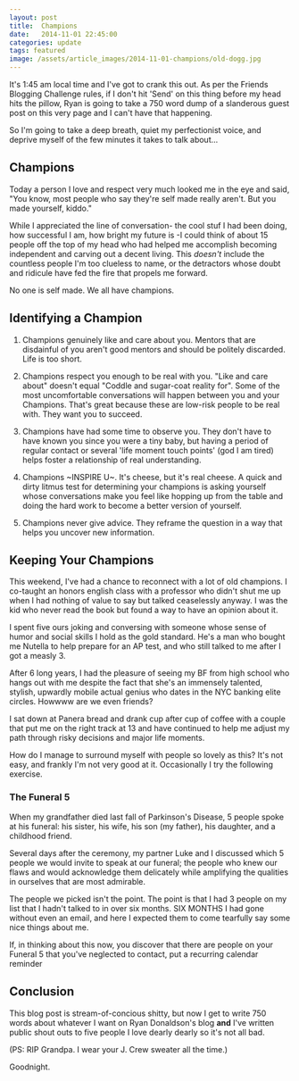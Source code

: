 ```yaml
---
layout: post
title:  Champions
date:   2014-11-01 22:45:00
categories: update
tags: featured
image: /assets/article_images/2014-11-01-champions/old-dogg.jpg
---
```


It's 1:45 am local time and I've got to crank this out. As per the Friends Blogging Challenge rules, if I don't hit 'Send' on this thing before my head hits the pillow, Ryan is going to take a 750 word dump of a slanderous guest post on this very page and I can't have that happening.

So I'm going to take a deep breath, quiet my perfectionist voice, and deprive myself of the few minutes it takes to talk about...

## Champions

Today a person I love and respect very much looked me in the eye and said, "You know, most people who say they're self made really aren't. But you made yourself, kiddo."

While I appreciated the line of conversation- the cool stuf I had been doing, how successful I am, how bright my future is -I could think of about 15 people off the top of my head who had helped me accomplish becoming independent and carving out a decent living. This *doesn't* include the countless people I'm too clueless to name, or the detractors whose doubt and ridicule have fed the fire that propels me forward.

No one is self made. We all have champions.

## Identifying a Champion

1. Champions genuinely like and care about you. Mentors that are disdainful of you aren't good mentors and should be politely discarded. Life is too short.

2. Champions respect you enough to be real with you. "Like and care about" doesn't equal "Coddle and sugar-coat reality for". Some of the most uncomfortable conversations will happen between you and your Champions. That's great because these are low-risk people to be real with. They want you to succeed.

3. Champions have had some time to observe you. They don't have to have known you since you were a tiny baby, but having a period of regular contact or several 'life moment touch points' (god I am tired) helps foster a relationship of real understanding.

4. Champions ~INSPIRE U~. It's cheese, but it's real cheese. A quick and dirty litmus test for determining your champions is asking yourself whose conversations make you feel like hopping up from the table and doing the hard work to become a better version of yourself.

5. Champions never give advice. They reframe the question in a way that helps you uncover new information.

## Keeping Your Champions

This weekend, I've had a chance to reconnect with a lot of old champions. I co-taught an honors english class with a professor who didn't shut me up when I had nothing of value to say but talked ceaselessly anyway. I was the kid who never read the book but found a way to have an opinion about it.

I spent five ours joking and conversing with someone whose sense of humor and social skills I hold as the gold standard. He's a man who bought me Nutella to help prepare for an AP test, and who still talked to me after I got a measly 3.

After 6 long years, I had the pleasure of seeing my BF from high school who hangs out with me despite the fact that she's an immensely talented, stylish, upwardly mobile actual genius who dates in the NYC banking elite circles. Howwww are we even friends?

I sat down at Panera bread and drank cup after cup of coffee with a couple that put me on the right track at 13 and have continued to help me adjust my path through risky decisions and major life moments.

How do I manage to surround myself with people so lovely as this? It's not easy, and frankly I'm not very good at it. Occasionally I try the following exercise.

### The Funeral 5

When my grandfather died last fall of Parkinson's Disease, 5 people spoke at his funeral: his sister, his wife, his son (my father), his daughter, and a childhood friend.

Several days after the ceremony, my partner Luke and I discussed which 5 people we would invite to speak at our funeral; the people who knew our flaws and would acknowledge them delicately while amplifying the qualities in ourselves that are most admirable.

The people we picked isn't the point. The point is that I had 3 people on my list that I hadn't talked to in over six months. SIX MONTHS I had gone without even an email, and here I expected them to come tearfully say some nice things about me.

If, in thinking about this now, you discover that there are people on your Funeral 5 that you've neglected to contact, put a recurring calendar reminder

## Conclusion

This blog post is stream-of-concious shitty, but now I get to write 750 words about whatever I want on Ryan Donaldson's blog **and** I've written public shout outs to five people I love dearly dearly so it's not all bad.

(PS: RIP Grandpa. I wear your J. Crew sweater all the time.)

Goodnight.

[jekyll]:      http://jekyllrb.com
[jekyll-gh]:   https://github.com/jekyll/jekyll
[jekyll-help]: https://github.com/jekyll/jekyll-help
